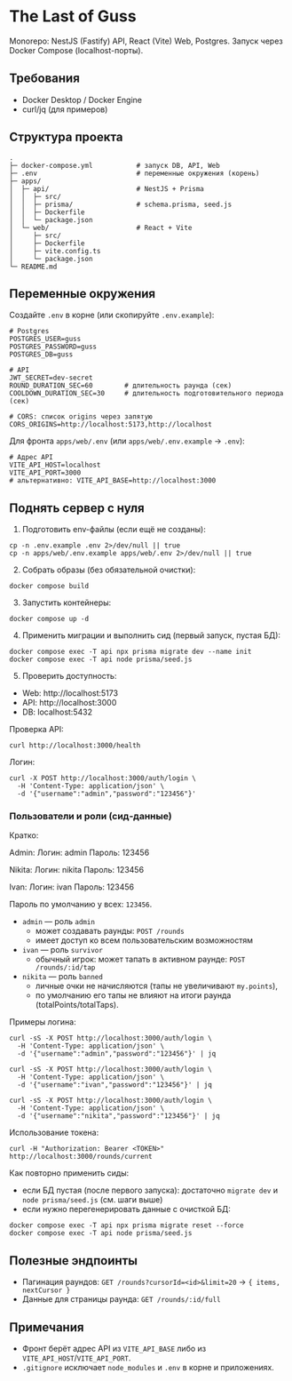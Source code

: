# The Last of Guss

Monorepo: NestJS (Fastify) API, React (Vite) Web, Postgres. Запуск через Docker Compose (localhost-порты).

## Требования

- Docker Desktop / Docker Engine
- curl/jq (для примеров)

## Структура проекта

```
.
├─ docker-compose.yml           # запуск DB, API, Web
├─ .env                         # переменные окружения (корень)
├─ apps/
│  ├─ api/                      # NestJS + Prisma
│  │  ├─ src/
│  │  ├─ prisma/                # schema.prisma, seed.js
│  │  ├─ Dockerfile
│  │  └─ package.json
│  └─ web/                      # React + Vite
│     ├─ src/
│     ├─ Dockerfile
│     ├─ vite.config.ts
│     └─ package.json
└─ README.md
```

## Переменные окружения

Создайте `.env` в корне (или скопируйте `.env.example`):

```
# Postgres
POSTGRES_USER=guss
POSTGRES_PASSWORD=guss
POSTGRES_DB=guss

# API
JWT_SECRET=dev-secret
ROUND_DURATION_SEC=60        # длительность раунда (сек)
COOLDOWN_DURATION_SEC=30     # длительность подготовительного периода (сек)

# CORS: список origins через запятую
CORS_ORIGINS=http://localhost:5173,http://localhost
```

Для фронта `apps/web/.env` (или `apps/web/.env.example` → `.env`):

```
# Адрес API
VITE_API_HOST=localhost
VITE_API_PORT=3000
# альтернативно: VITE_API_BASE=http://localhost:3000
```

## Поднять сервер с нуля

1. Подготовить env-файлы (если ещё не созданы):

```
cp -n .env.example .env 2>/dev/null || true
cp -n apps/web/.env.example apps/web/.env 2>/dev/null || true
```

2. Собрать образы (без обязательной очистки):

```
docker compose build
```

3. Запустить контейнеры:

```
docker compose up -d
```

4. Применить миграции и выполнить сид (первый запуск, пустая БД):

```
docker compose exec -T api npx prisma migrate dev --name init
docker compose exec -T api node prisma/seed.js
```

5. Проверить доступность:

- Web: http://localhost:5173
- API: http://localhost:3000
- DB: localhost:5432

Проверка API:

```
curl http://localhost:3000/health
```

Логин:

```
curl -X POST http://localhost:3000/auth/login \
  -H 'Content-Type: application/json' \
  -d '{"username":"admin","password":"123456"}'
```

### Пользователи и роли (сид‑данные)

Кратко:

Admin:
Логин: admin
Пароль: 123456

Nikita:
Логин: nikita
Пароль: 123456

Ivan:
Логин: ivan
Пароль: 123456

Пароль по умолчанию у всех: `123456`.

- `admin` — роль `admin`
  - может создавать раунды: `POST /rounds`
  - имеет доступ ко всем пользовательским возможностям
- `ivan` — роль `survivor`
  - обычный игрок: может тапать в активном раунде: `POST /rounds/:id/tap`
- `nikita` — роль `banned`
  - личные очки не начисляются (тапы не увеличивают `my.points`),
  - по умолчанию его тапы не влияют на итоги раунда (totalPoints/totalTaps).

Примеры логина:

```
curl -sS -X POST http://localhost:3000/auth/login \
  -H 'Content-Type: application/json' \
  -d '{"username":"admin","password":"123456"}' | jq

curl -sS -X POST http://localhost:3000/auth/login \
  -H 'Content-Type: application/json' \
  -d '{"username":"ivan","password":"123456"}' | jq

curl -sS -X POST http://localhost:3000/auth/login \
  -H 'Content-Type: application/json' \
  -d '{"username":"nikita","password":"123456"}' | jq
```

Использование токена:

```
curl -H "Authorization: Bearer <TOKEN>" http://localhost:3000/rounds/current
```

Как повторно применить сиды:

- если БД пустая (после первого запуска): достаточно `migrate dev` и `node prisma/seed.js` (см. шаги выше)
- если нужно перегенерировать данные с очисткой БД:

```
docker compose exec -T api npx prisma migrate reset --force
docker compose exec -T api node prisma/seed.js
```

## Полезные эндпоинты

- Пагинация раундов: `GET /rounds?cursorId=<id>&limit=20` → `{ items, nextCursor }`
- Данные для страницы раунда: `GET /rounds/:id/full`

## Примечания

- Фронт берёт адрес API из `VITE_API_BASE` либо из `VITE_API_HOST`/`VITE_API_PORT`.
- `.gitignore` исключает `node_modules` и `.env` в корне и приложениях.
